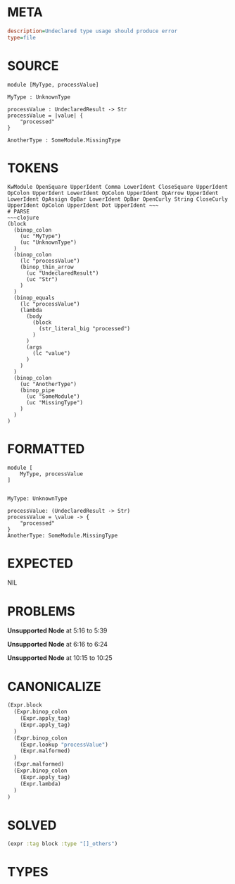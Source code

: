 # META
~~~ini
description=Undeclared type usage should produce error
type=file
~~~
# SOURCE
~~~roc
module [MyType, processValue]

MyType : UnknownType

processValue : UndeclaredResult -> Str
processValue = |value| {
    "processed"
}

AnotherType : SomeModule.MissingType
~~~
# TOKENS
~~~text
KwModule OpenSquare UpperIdent Comma LowerIdent CloseSquare UpperIdent OpColon UpperIdent LowerIdent OpColon UpperIdent OpArrow UpperIdent LowerIdent OpAssign OpBar LowerIdent OpBar OpenCurly String CloseCurly UpperIdent OpColon UpperIdent Dot UpperIdent ~~~
# PARSE
~~~clojure
(block
  (binop_colon
    (uc "MyType")
    (uc "UnknownType")
  )
  (binop_colon
    (lc "processValue")
    (binop_thin_arrow
      (uc "UndeclaredResult")
      (uc "Str")
    )
  )
  (binop_equals
    (lc "processValue")
    (lambda
      (body
        (block
          (str_literal_big "processed")
        )
      )
      (args
        (lc "value")
      )
    )
  )
  (binop_colon
    (uc "AnotherType")
    (binop_pipe
      (uc "SomeModule")
      (uc "MissingType")
    )
  )
)
~~~
# FORMATTED
~~~roc
module [
	MyType, processValue
]


MyType: UnknownType

processValue: (UndeclaredResult -> Str)
processValue = \value -> {
	"processed"
}
AnotherType: SomeModule.MissingType
~~~
# EXPECTED
NIL
# PROBLEMS
**Unsupported Node**
at 5:16 to 5:39

**Unsupported Node**
at 6:16 to 6:24

**Unsupported Node**
at 10:15 to 10:25

# CANONICALIZE
~~~clojure
(Expr.block
  (Expr.binop_colon
    (Expr.apply_tag)
    (Expr.apply_tag)
  )
  (Expr.binop_colon
    (Expr.lookup "processValue")
    (Expr.malformed)
  )
  (Expr.malformed)
  (Expr.binop_colon
    (Expr.apply_tag)
    (Expr.lambda)
  )
)
~~~
# SOLVED
~~~clojure
(expr :tag block :type "[]_others")
~~~
# TYPES
~~~roc
~~~
